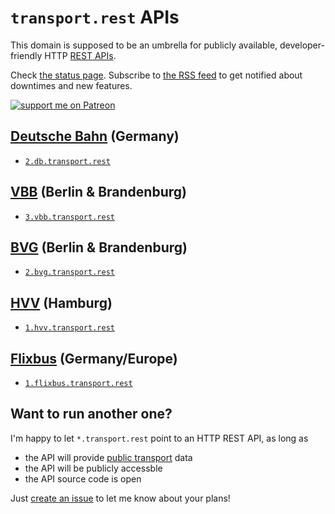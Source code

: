 # `transport.rest` APIs

This domain is supposed to be an umbrella for publicly available, developer-friendly HTTP [REST APIs](https://en.wikipedia.org/wiki/Representational_state_transfer).

Check [the status page](https://status.transport.rest). Subscribe to [the RSS feed](feed.xml) to get notified about downtimes and new features.

[![support me on Patreon](https://img.shields.io/badge/support%20me-on%20patreon-fa7664.svg)](https://patreon.com/derhuerst)

## [Deutsche Bahn](https://en.wikipedia.org/wiki/Deutsche_Bahn) (Germany)

- [`2.db.transport.rest`](https://github.com/derhuerst/db-rest/blob/2/docs/index.md)

## [VBB](https://en.wikipedia.org/wiki/Verkehrsverbund_Berlin-Brandenburg) (Berlin & Brandenburg)

- [`3.vbb.transport.rest`](https://3.vbb.transport.rest/)

## [BVG](https://en.wikipedia.org/wiki/Berliner_Verkehrsbetriebe) (Berlin & Brandenburg)

- [`2.bvg.transport.rest`](https://2.bvg.transport.rest/)

## [HVV](https://en.wikipedia.org/wiki/Hamburger_Verkehrsverbund) (Hamburg)

- [`1.hvv.transport.rest`](https://1.hvv.transport.rest/)

## [Flixbus](https://en.wikipedia.org/wiki/Flixbus) (Germany/Europe)

- [`1.flixbus.transport.rest`](https://github.com/juliuste/meinfernbus-rest/blob/v1/readme.md)

## Want to run another one?

I'm happy to let `*.transport.rest` point to an HTTP REST API, as long as

- the API will provide [public transport](https://en.wikipedia.org/wiki/Public_transport) data
- the API will be publicly accessble
- the API source code is open

Just [create an issue](https://github.com/derhuerst/transport.rest/issues/new) to let me know about your plans!
